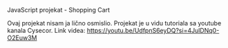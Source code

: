 JavaScript projekat - Shopping Cart

Ovaj projekat nisam ja lično osmislio. Projekat je u vidu tutoriala sa youtube kanala Cysecor.
Link videa: https://youtu.be/UdfpnS6eyDQ?si=4JulDNq0-O2Euw3M